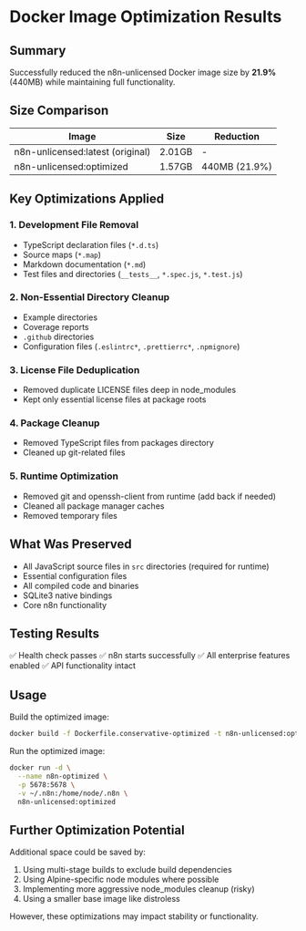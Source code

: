 # Docker Image Optimization Results

## Summary

Successfully reduced the n8n-unlicensed Docker image size by **21.9%** (440MB) while maintaining full functionality.

## Size Comparison

| Image | Size | Reduction |
|-------|------|-----------|
| n8n-unlicensed:latest (original) | 2.01GB | - |
| n8n-unlicensed:optimized | 1.57GB | 440MB (21.9%) |

## Key Optimizations Applied

### 1. Development File Removal
- TypeScript declaration files (`*.d.ts`)
- Source maps (`*.map`)
- Markdown documentation (`*.md`)
- Test files and directories (`__tests__`, `*.spec.js`, `*.test.js`)

### 2. Non-Essential Directory Cleanup
- Example directories
- Coverage reports
- `.github` directories
- Configuration files (`.eslintrc*`, `.prettierrc*`, `.npmignore`)

### 3. License File Deduplication
- Removed duplicate LICENSE files deep in node_modules
- Kept only essential license files at package roots

### 4. Package Cleanup
- Removed TypeScript files from packages directory
- Cleaned up git-related files

### 5. Runtime Optimization
- Removed git and openssh-client from runtime (add back if needed)
- Cleaned all package manager caches
- Removed temporary files

## What Was Preserved

- All JavaScript source files in `src` directories (required for runtime)
- Essential configuration files
- All compiled code and binaries
- SQLite3 native bindings
- Core n8n functionality

## Testing Results

✅ Health check passes
✅ n8n starts successfully
✅ All enterprise features enabled
✅ API functionality intact

## Usage

Build the optimized image:
```bash
docker build -f Dockerfile.conservative-optimized -t n8n-unlicensed:optimized .
```

Run the optimized image:
```bash
docker run -d \
  --name n8n-optimized \
  -p 5678:5678 \
  -v ~/.n8n:/home/node/.n8n \
  n8n-unlicensed:optimized
```

## Further Optimization Potential

Additional space could be saved by:
1. Using multi-stage builds to exclude build dependencies
2. Using Alpine-specific node modules where possible
3. Implementing more aggressive node_modules cleanup (risky)
4. Using a smaller base image like distroless

However, these optimizations may impact stability or functionality.